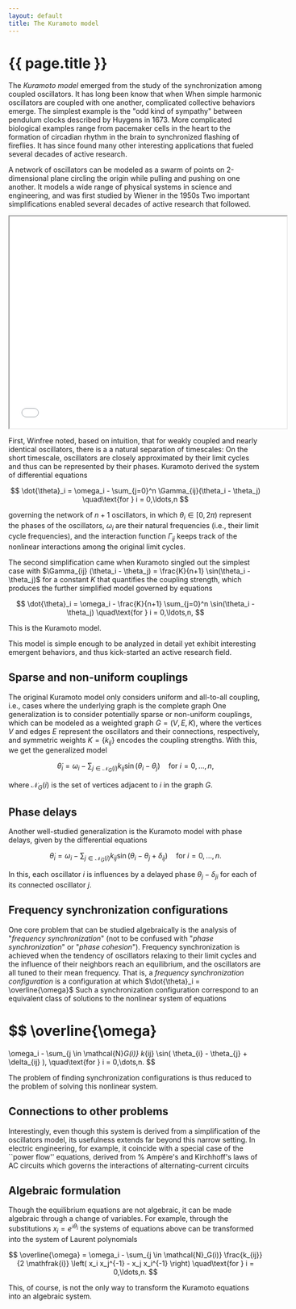```yaml
---
layout: default
title: The Kuramoto model
---
```


# {{ page.title }}

The *Kuramoto model* emerged from the study of
the synchronization among coupled oscillators.
It has long been know that when
When simple harmonic oscillators are coupled with one another,
complicated collective behaviors emerge.
The simplest example is the
"odd kind of sympathy" between pendulum clocks
described by Huygens in 1673.
More complicated biological examples range from
pacemaker cells in the heart
to the formation of circadian rhythm in the brain
to synchronized flashing of fireflies.
It has since found many other interesting applications
that fueled several decades of active research.

A network of oscillators can be modeled as a swarm of points
on 2-dimensional plane circling the origin
while pulling and pushing on one another.
It models a wide range of physical systems in science and engineering,
and was first studied by Wiener in the 1950s
Two important simplifications enabled
several decades of active research that followed.

<iframe src="/research/kuramoto/sim2.html" width="550" height="420"></iframe>

First, Winfree noted, based on intuition,
that for weakly coupled and nearly identical oscillators,
there is a a natural separation of timescales:
On the short timescale,
oscillators are closely approximated by their limit cycles
and thus can be represented by their phases.
Kuramoto derived the system of differential equations

$$
  \dot{\theta}_i = \omega_i -
  \sum_{j=0}^n \Gamma_{ij}(\theta_i - \theta_j)
  \quad\text{for } i = 0,\ldots,n
$$

governing the network of $n+1$ oscillators,
in which $\theta_i \in [0,2\pi)$
represent the phases of the oscillators,
$\omega_i$ are their natural frequencies (i.e., their limit cycle frequencies),
and the interaction function $\Gamma_{ij}$
keeps track of the nonlinear interactions among the original limit cycles.

The second simplification came when 
Kuramoto singled out the simplest case
with
$\Gamma_{ij} (\theta_i - \theta_j) = \frac{K}{n+1} \sin(\theta_i - \theta_j)$
for a constant $K$ that quantifies the coupling strength,
which produces the further simplified model
governed by equations

$$
  \dot{\theta}_i =
  \omega_i -
  \frac{K}{n+1} \sum_{j=0}^n \sin(\theta_i - \theta_j)
  \quad\text{for } i = 0,\ldots,n,
$$

This is the Kuramoto model.

This model is simple enough to be analyzed in detail
yet exhibit interesting emergent behaviors,
and thus kick-started an active research field.

## Sparse and non-uniform couplings

The original Kuramoto model only considers
uniform and all-to-all coupling,
i.e., cases where the underlying graph is the complete graph
One generalization is to consider
potentially sparse or non-uniform couplings,
which can be modeled as a weighted graph $G = (V,E,K)$,
where the vertices $V$ and edges $E$
represent the oscillators and their connections, respectively,
and symmetric weights $K = \{k_{ij}\}$ encodes the coupling strengths.
With this, we get the generalized model

$$
   \dot{\theta}_i =
   \omega_i -
   \sum_{j \in \mathcal{N}_G(i)} k_{ij} \sin(\theta_i - \theta_j)
   \quad\text{for } i = 0,\ldots,n,
$$

where $\mathcal{N}_G(i)$ is the set of vertices adjacent to $i$ in the graph $G$.

## Phase delays

Another well-studied generalization is the Kuramoto model
with phase delays, given by the differential equations

$$
   \dot{\theta}_i =
   \omega_i -
   \sum_{j \in \mathcal{N}_G(i)} k_{ij} \sin(\theta_i - \theta_j + \delta_{ij})
   \quad\text{for } i = 0,\ldots,n.
$$

In this, each oscillator $i$ is influences by a delayed phase $\theta_j - \delta_{ji}$
for each of its connected oscillator $j$.

## Frequency synchronization configurations

One core problem that can be studied algebraically
is the analysis of "*frequency synchronization*"
(not to be confused with "*phase synchronization*" or "*phase cohesion*").
Frequency synchronization is achieved
when the tendency of oscillators relaxing to their limit cycles
and the influence of their neighbors reach an equilibrium,
and the oscillators are all tuned to their mean frequency.
That is, a *frequency synchronization configuration*
is a configuration at which
$\dot{\theta}_i = \overline{\omega}$
Such a synchronization configuration correspond to
an equivalent class of solutions
to the nonlinear system of equations

$$
  \overline{\omega}
  =
  \omega_i -
  \sum_{j \in \mathcal{N}_G(i)} k_{ij} 
      \sin(
          \theta_{i} - \theta_{j}
          + \delta_{ij}
      ),
  \quad\text{for } i = 0,\dots,n.
$$

The problem of finding synchronization configurations
is thus reduced to the problem of solving this nonlinear system.

## Connections to other problems

Interestingly, even though this system is derived from a
simplification of the oscillators model,
its usefulness extends far beyond
this narrow setting.
In electric engineering, for example,
it coincide with a special case of the ``power flow'' equations,
derived from % Ampère's and Kirchhoff's
laws of AC circuits
which governs the interactions of alternating-current circuits

## Algebraic formulation

Though the equilibrium equations are not algebraic,
it can be made algebraic through a change of variables.
For example, through the substitutions
$x_i = e^{\mathfrak{i} \theta_i}$ the systems of equations above
can be transformed into the system of Laurent polynomials

$$
     \overline{\omega}
     =
     \omega_i -
     \sum_{j \in \mathcal{N}_G(i)}
     \frac{k_{ij}}{2 \mathfrak{i}}
     \left(
         x_i x_j^{-1} -
         x_j x_i^{-1}
     \right)
     \quad\text{for } i = 0,\ldots,n.
$$

This, of course, is not the only way to transform
the Kuramoto equations into an algebraic system.

<!-- % Other algebraic formulations and variations
% have also been used in recent studies
% \cite{???}.
Numerical nonlinear algebra has been used to solve this
and related families of equations
and find synchronization configurations
that cannot be found by simulations or symbolic computation.
For example, the ``IEEE 14 bus'' system
from electric engineering 
is a well studied test case in the field,
yet, its full set of solutions remained unknown
until it was computed using
total degree and polyhedral homotopy methods
by Mehta, Nguyen, and Turitsyn in the 2010s \cite{MehtaNguyenTuritsyn2016Numerical}
(via \textsf{Bertini} \cite{Bertini} and \textsf{HOM4PS-2.0} \cite{LeeLiTsai2008HOM4PS}).

In the special case of ``rank one'' coupling,
Coss, Hauenstein, Hong, and Molzahn
discovered that the equilibrium equation of \eqref{equ: generalized kuramoto}
can be reformulated as a set of decoupled univariate radical equations
\cite{CossHauensteinHongMolzahn2018Locating},
which are easy to solve.

Root counting, in this context,
is another question that has attracted the attention
of the nonlinear algebra community.
In the 1980s, %using Morse theory and B\'ezout theorems,
Baillieul and Byrnes
showed that for a complete network of 3 oscillators,
\eqref{equ: generalized kuramoto} has at most 6 complex equilibria
(i.e., complex solutions to the equilibrium equations),
% i.e., synchronization configurations,
and all of them can be real \cite{BaillieulByrnes1982Geometric}.
For a complete network of 4 oscillators,
they were able to construct 14 real equilibria.
The complex equilibria count in this case, however, is 20.
They then left the question
whether all complex equilibria may be real.
Little progress were made toward this question
in the next 20 years.
In the 2010s,
Molzahn, Niemerg, Mehta, and Hauenstein
found a choice of coefficients that produces 16 real equilibria.
In 2020,
Lindberg, Zachariah, Boston, and Lesieutre
further improved the real equilibria count to 18,
inching closer to the upper bound of 20.
This long line of research employed tools
described in the previous sections
(e.g., B\'ezout bound, homotopy methods, monodromy methods, etc.),
and as of today, it remains unknown if
the 20 complex roots from a complete network of 4 oscillators
can all be real.

We have a much more complete answer
for the question of the generic (and maximum) complex equilibria count,
thanks to the powerful tools
%developed in the field of nonlinear algebra, which are
reviewed in the previous sections.
By considering the bi-homogeneous B\'ezout bound of
an algebraic formulation of the equilibrium equations of \eqref{equ: generalized kuramoto},
Baillieul and Byrnes showed that for a network of $n+1$ oscillators,
there are at most $\binom{2n}{n}$ complex equilibria.
This upper bound is indeed attainable
when parameters $\{\omega_i\}$ and $\{ k_{ij} \}$
are chosen generically and the network is complete. -->

<!-- For sparse networks, this bi-homogeneous B\'ezout bound
is not attainable regardless of the choices of the coefficients.
More refined bound must take into consideration
the network topology.
Bernstein's theorem (\Cref{thm: Bernstein})
was used to exploit the sparsity structure
and improve this bound \cite{MehtaNguyenTuritsyn2016Numerical}.

A more streamlined answer can be stated in terms of the normalized volumes
of a well studied family of polytopes.
For a connected graph $G = (V,E)$,
generic $\omega_i$'s, and
generic but symmetric nonzero $k_{ij}$,
the number of complex equilibria for \eqref{equ: generalized kuramoto}
is exactly the normalized volume of the polytope
\begin{equation}\label{equ: AP bound}
    \nabla_G = \conv \{ \pm (e_i - e_j) \mid ij \in E \}
    \quad\cite{ChenKorchevskaiaLindberg2022Typical}.
\end{equation}
\Cref{fig: kuramoto k3} shows $\nabla_{K_3}$ and $\nabla_{T_3}$
associated with a complete and a tree networks with 3 oscillators, respectively.
The sparsity of the tree network is reflected in
the geometry of its corresponding polytope.
% This is also an upper bound on the
% isolated complex zero count for \eqref{equ: laurent kuramoto}.
The normalized volumes of these two polytopes are 6 and 4, respectively,
and they correspond to the generic number of complex equilibria
for \eqref{equ: generalized kuramoto}.

The polytope $\nabla_G$ turns out to be the ``symmetric edge polytope''
studied by geometers and number theorists
motivated by completely independent problems \cite{DAliDelucchiMichalek2022Many}.
\Cref{tab: kuramoto root count} shows examples
of the root counting results 
discovered by the broader community through this connection.
Finding exact formula for other families of networks
remains an active topic.
% It is easy to show that for a network of $n+1$ oscillators,
% modeled by a connected graph $G$,
% \[
%     2^n
%     \;\le\;
%     \operatorname{Vol}(\nabla_G)
%     \;\le\;
%     \binom{2n}{n}
% \]
% where $n+1$ is the number of oscillators. -->

<!-- Interestingly, for trees and cycle networks,
is is possible for complex equilibria to be real.
It is still unknown if the same holds for other families of networks. -->

<!-- Despite its mechanical origin, the frequency synchronization configurations
naturally appears in a long list of seemingly unrelated fields,
including electrical power networks,
flocking behavior in biology and control theory,
and decentralized clock synchronization.

The interactive animation below shows the complicated interaction of five
oscillators each having their own (randomly assigned) natural frequency.
Initially, they are marching in the own pace.
Click on __couple__ to enable the spring coupling.
The coupling strength can also be adjusted. -->
